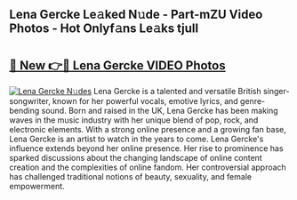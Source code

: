 ## Lena Gercke Le𝚊ked N𝚞de - Part-mZU Video Photos - Hot Onlyf𝚊ns Le𝚊ks tjulI

# <h2><a href="http://ac105.deff.icu/?id=Lena+Gercke">🔗 New 👉🔴 Lena Gercke VIDEO Photos</a></h2>

[![Lena Gercke N𝚞des](https://i.imgur.com/rIISA9y.gif)](http://ac105.deff.icu/?id=Lena+Gercke)
Lena Gercke is a talented and versatile British singer-songwriter, known for her powerful vocals, emotive lyrics, and genre-bending sound. Born and raised in the UK, Lena Gercke has been making waves in the music industry with her unique blend of pop, rock, and electronic elements. With a strong online presence and a growing fan base, Lena Gercke is an artist to watch in the years to come. Lena Gercke's influence extends beyond her online presence. Her rise to prominence has sparked discussions about the changing landscape of online content creation and the complexities of online fandom. Her controversial approach has challenged traditional notions of beauty, sexuality, and female empowerment.
